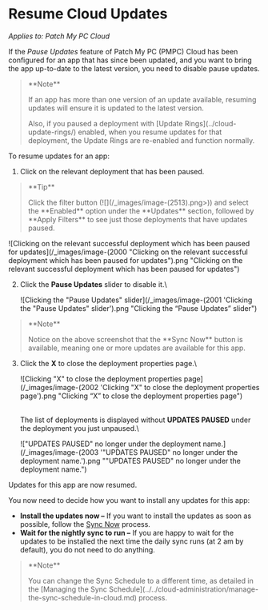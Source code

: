 # Resume Cloud Updates

_Applies to: Patch My PC Cloud_

If the _Pause Updates_ feature of Patch My PC (PMPC) Cloud has been configured for an app that has since been updated, and you want to bring the app up-to-date to the latest version, you need to disable pause updates.

<blockquote class="wp-block-quote">
<p>**Note**</p>
<p>If an app has more than one version of an update available, resuming updates will ensure it is updated to the latest version.</p>
<p>Also, if you paused a deployment with [Update Rings](../cloud-update-rings/) enabled, when you resume updates for that deployment, the Update Rings are re-enabled and function normally.</p>
</blockquote>

To resume updates for an app:

1. Click on the relevant deployment that has been paused.

<blockquote class="wp-block-quote">
<p>**Tip**</p>
<p>Click the filter button (![](/_images/image-(2513).png>)) and select the **Enabled** option under the **Updates** section, followed by **Apply Filters** to see just those deployments that have updates paused.&#x20;</p>
</blockquote>

![Clicking on the relevant successful deployment which has been paused for updates](/_images/image-(2000 "Clicking on the relevant successful deployment which has been paused for updates").png "Clicking on the relevant successful deployment which has been paused for updates")

2.  Click the **Pause Updates** slider to disable it.\


    ![Clicking the "Pause Updates" slider](/_images/image-(2001 'Clicking the "Pause Updates" slider').png "Clicking the “Pause Updates” slider")

<blockquote class="wp-block-quote">
<p>**Note**</p>
<p>Notice on the above screenshot that the **Sync Now** button is available, meaning one or more updates are available for this app.</p>
</blockquote>

3.  Click the **X** to close the deployment properties page.\


    ![Clicking "X" to close the deployment properties page](/_images/image-(2002 'Clicking "X" to close the deployment properties page').png "Clicking “X” to close the deployment properties page")

    \
    The list of deployments is displayed without **UPDATES PAUSED** under the deployment you just unpaused.\


    !["UPDATES PAUSED" no longer under the deployment name.](/_images/image-(2003 '"UPDATES PAUSED" no longer under the deployment name.').png "&#x22;UPDATES PAUSED&#x22; no longer under the deployment name.")

Updates for this app are now resumed.

You now need to decide how you want to install any updates for this app:

* **Install the updates now –** If you want to install the updates as soon as possible, follow the [Sync Now](sync-now-cloud-feature.md) process.
* **Wait for the nightly sync to run –** If you are happy to wait for the updates to be installed the next time the daily sync runs (at 2 am by default), you do not need to do anything.

<blockquote class="wp-block-quote">
<p>**Note**</p>
<p>You can change the Sync Schedule to a different time, as detailed in the [Managing the Sync Schedule](../../cloud-administration/manage-the-sync-schedule-in-cloud.md) process.</p>
</blockquote>
